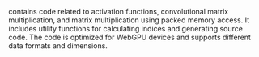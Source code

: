contains code related to activation functions, convolutional matrix multiplication, and matrix multiplication using packed memory access. It includes utility functions for calculating indices and generating source code. The code is optimized for WebGPU devices and supports different data formats and dimensions.